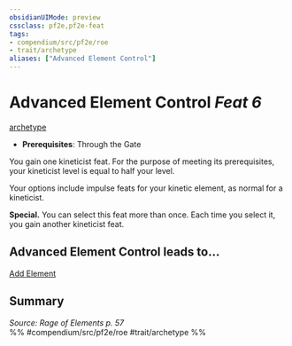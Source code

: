 ```yaml
---
obsidianUIMode: preview
cssclass: pf2e,pf2e-feat
tags:
- compendium/src/pf2e/roe
- trait/archetype
aliases: ["Advanced Element Control"]
---
```

# Advanced Element Control  *Feat 6*  
[archetype](archetype.md "Archetype Feat Trait")  

- **Prerequisites**: Through the Gate

You gain one kineticist feat. For the purpose of meeting its prerequisites, your kineticist level is equal to half your level.

Your options include impulse feats for your kinetic element, as normal for a kineticist.

**Special.** You can select this feat more than once. Each time you select it, you gain another kineticist feat.

## Advanced Element Control leads to...

[Add Element](add-element-roe.md)

## Summary

*Source: Rage of Elements p. 57*  
%% #compendium/src/pf2e/roe #trait/archetype %%